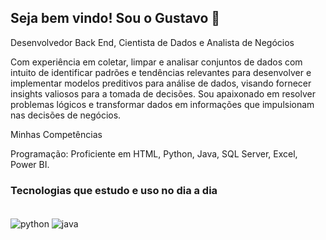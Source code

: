 ## Seja bem vindo! Sou o Gustavo 👋

Desenvolvedor Back End, Cientista de Dados e Analista de Negócios
<p>Com experiência em coletar, limpar e analisar conjuntos de dados com intuito de identificar padrões e tendências relevantes para desenvolver e implementar modelos preditivos para análise de dados, visando fornecer insights valiosos para a tomada de decisões.
Sou apaixonado em resolver problemas lógicos e transformar dados em informações que impulsionam nas decisões de negócios.</p>
<p>Minhas Competências</p>
Programação: Proficiente em HTML, Python, Java, SQL Server, Excel, Power BI. 



### Tecnologias que estudo e uso no dia a dia

  <div style="display: inline_block"><br/>
    <img align= "center" alt= "python" src= "https://img.shields.io/badge/Python-14354C?style=for-the-badge&logo=python&logoColor=white"/>
    <img align= "center" alt= "java" scr= "https://img.shields.io/badge/Java-ED8B00?style=for-the-badge&logo=openjdk&logoColor=white"/>
    
  </div>
  


